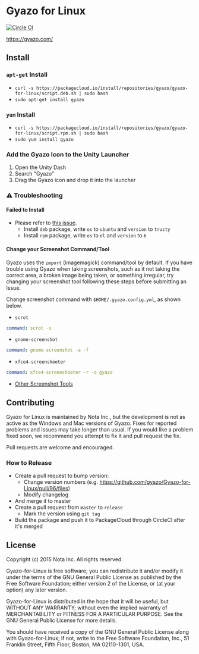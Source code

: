 # Gyazo for Linux

[![Circle CI](https://circleci.com/gh/gyazo/Gyazo-for-Linux.svg?style=svg)](https://circleci.com/gh/gyazo/Gyazo-for-Linux)

https://gyazo.com/

## Install

### `apt-get` Install

- `curl -s https://packagecloud.io/install/repositories/gyazo/gyazo-for-linux/script.deb.sh | sudo bash`
- `sudo apt-get install gyazo`

### `yum` Install

- `curl -s https://packagecloud.io/install/repositories/gyazo/gyazo-for-linux/script.rpm.sh | sudo bash`
- `sudo yum install gyazo`

### Add the Gyazo Icon to the Unity Launcher

1. Open the Unity Dash
2. Search "Gyazo"
3. Drag the Gyazo icon and drop it into the launcher

### :warning: Troubleshooting

#### Failed to Install

- Please refer to [this issue](https://github.com/gyazo/Gyazo-for-Linux/issues/35).
  - Install `deb` package, write `os` to `ubuntu` and `version` to `trusty`
  - Install `rpm` package, write `os` to `el` and `version` to `6`

#### Change your Screenshot Command/Tool

Gyazo uses the `import` (imagemagick) command/tool by default. If you have trouble using Gyazo when taking screenshots, such as it not taking the correct area, a broken image being taken, or something irregular, try changing your screenshot tool following these steps before submitting an Issue.

Change screenshot command with `$HOME/.gyazo.config.yml`, as shown below.

- `scrot`

```yaml
command: scrot -s
```

- `gnome-screenshot`

```yaml
command: gnome-screenshot -a -f
```

- `xfce4-screenshooter`

```yaml
command: xfce4-screenshooter -r -o gyazo
```

- [Other Screenshot Tools](https://wiki.archlinux.org/index.php/Taking_a_screenshot)

## Contributing

Gyazo for Linux is maintained by Nota Inc., but the development is not as active as the Windows and Mac versions of Gyazo. Fixes for reported problems and issues may take longer than usual. If you would like a problem fixed soon, we recommend you attempt to fix it and pull request the fix.

Pull requests are welcome and encouraged.

### How to Release


- Create a pull request to bump version:
  - Change version numbers (e.g. https://github.com/gyazo/Gyazo-for-Linux/pull/96/files)
  - Modify changelog
- And merge it to master
- Create a pull request from `master` to `release`
    - Mark the version using `git tag`
- Build the package and push it to PackageCloud through CircleCI after it's merged

## License

Copyright (c) 2015 Nota Inc. All rights reserved.

Gyazo-for-Linux is free software; you can redistribute it and/or
modify it under the terms of the GNU General Public License
as published by the Free Software Foundation; either version 2
of the License, or (at your option) any later version.

Gyazo-for-Linux is distributed in the hope that it will be useful,
but WITHOUT ANY WARRANTY; without even the implied warranty of
MERCHANTABILITY or FITNESS FOR A PARTICULAR PURPOSE.  See the
GNU General Public License for more details.

You should have received a copy of the GNU General Public License
along with Gyazo-for-Linux; if not, write to the Free Software
Foundation, Inc., 51 Franklin Street, Fifth Floor, Boston, MA  02110-1301, USA.
